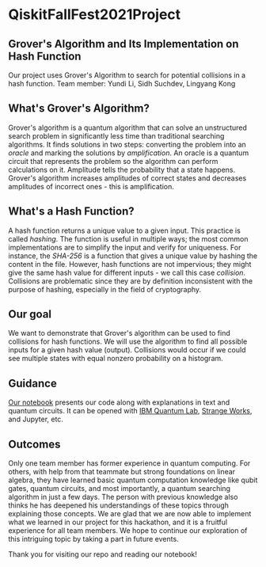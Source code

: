 # QiskitFallFest2021Project
## Grover's Algorithm and Its Implementation on Hash Function
Our project uses Grover's Algorithm to search for potential collisions in a hash function.
Team member: Yundi Li, Sidh Suchdev, Lingyang Kong

## What's Grover's Algorithm?
Grover's algorithm is a quantum algorithm that can solve an unstructured search problem in significantly less time than traditional searching algorithms. It finds solutions in two steps: converting the problem into an *oracle* and marking the solutions by *amplification*. An oracle is a quantum circuit that represents the problem so the algorithm can perform calculations on it. Amplitude tells the probability that a state happens. Grover's algorithm increases amplitudes of correct states and decreases amplitudes of incorrect ones - this is amplification.

## What's a Hash Function?
A hash function returns a unique value to a given input. This practice is called *hashing*. The function is useful in multiple ways; the most common implementations are to simplify the input and verify for uniqueness. For instance, the *SHA-256* is a function that gives a unique value by hashing the content in the file. However, hash functions are not impervious; they might give the same hash value for different inputs - we call this case *collision*. Collisions are problematic since they are by definition inconsistent with the purpose of hashing, especially in the field of cryptography.

## Our goal
We want to demonstrate that Grover's algorithm can be used to find collisions for hash functions. We will use the algorithm to find all possible inputs for a given hash value (output). Collisions would occur if we could see multiple states with equal nonzero probability on a histogram.

## Guidance
[Our notebook](https://github.com/TexanElite/QiskitFallFest2021Project/blob/master/fall_fest_ut_austin_2021.ipynb) presents our code along with explanations in text and quantum circuits. It can be opened with [IBM Quantum Lab](https://lab.quantum-computing.ibm.com), [Strange Works](https://app.quantumcomputing.com/), and Jupyter, etc.


## Outcomes
Only one team member has former experience in quantum computing. For others, with help from that teammate but strong foundations on linear algebra, they have learned basic quantum computation knowledge like qubit gates, quantum circuits, and most importantly, a quantum searching algorithm in just a few days. The person with previous knowledge also thinks he has deepened his understandings of these topics through explaining those concepts. We are glad that we are now able to implement what we learned in our project for this hackathon, and it is a fruitful experience for all team members. We hope to continue our exploration of this intriguing topic by taking a part in future events.

Thank you for visiting our repo and reading our notebook!
